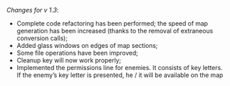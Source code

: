 _Changes for v 1.3_:
- Complete code refactoring has been performed; the speed of map generation has been increased (thanks to the removal of extraneous conversion calls);
- Added glass windows on edges of map sections;
- Some file operations have been improved;
- Cleanup key will now work properly;
- Implemented the permissions line for enemies. It consists of key letters. If the enemy’s key letter is presented, he / it will be available on the map
